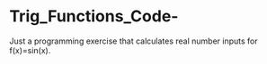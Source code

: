 Trig_Functions_Code-
====================

Just a programming exercise that calculates real number inputs for f(x)=sin(x). 
